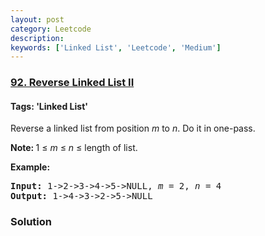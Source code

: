 ```yaml
---
layout: post
category: Leetcode
description: 
keywords: ['Linked List', 'Leetcode', 'Medium']
---
```

### [92. Reverse Linked List II](https://leetcode.com/problems/reverse-linked-list-ii)

#### Tags: 'Linked List'

<div class="content__u3I1 question-content__JfgR"><div><p>Reverse a linked list from position <em>m</em> to <em>n</em>. Do it in one-pass.</p>
<p><strong>Note: </strong>1 ≤ <em>m</em> ≤ <em>n</em> ≤ length of list.</p>
<p><strong>Example:</strong></p>
<pre><strong>Input:</strong> 1-&gt;2-&gt;3-&gt;4-&gt;5-&gt;NULL, <em>m</em> = 2, <em>n</em> = 4
<strong>Output:</strong> 1-&gt;4-&gt;3-&gt;2-&gt;5-&gt;NULL
</pre>
</div></div>

### Solution
